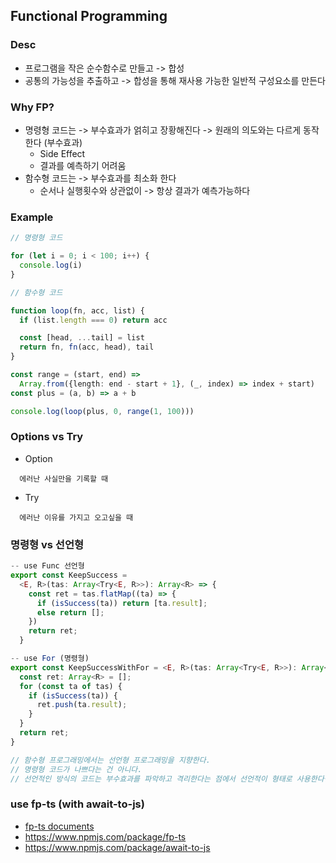 ## Functional Programming

### Desc

- 프로그램을 작은 순수함수로 만들고 -> 합성
- 공통의 가능성을 추출하고 -> 합성을 통해 재사용 가능한 일반적 구성요소를 만든다

### Why FP?

- 명령형 코드는 -> 부수효과가 얽히고 장황해진다 -> 원래의 의도와는 다르게 동작한다 (부수효과)
  - Side Effect
  - 결과를 예측하기 어려움
- 함수형 코드는 -> 부수효과를 최소화 한다
  - 순서나 실행횟수와 상관없이 -> 항상 결과가 예측가능하다

### Example

```typescript
// 명령형 코드

for (let i = 0; i < 100; i++) {
  console.log(i)
}
```

```typescript
// 함수형 코드

function loop(fn, acc, list) {
  if (list.length === 0) return acc

  const [head, ...tail] = list
  return fn, fn(acc, head), tail
}

const range = (start, end) =>
  Array.from({length: end - start + 1}, (_, index) => index + start)
const plus = (a, b) => a + b

console.log(loop(plus, 0, range(1, 100)))
```

### Options vs Try

- Option

```
  에러난 사실만을 기록할 때
```

- Try

```
  에러난 이유를 가지고 오고싶을 때
```

### 명령형 vs 선언형

```ts
-- use Func 선언형
export const KeepSuccess =
  <E, R>(tas: Array<Try<E, R>>): Array<R> => {
    const ret = tas.flatMap((ta) => {
      if (isSuccess(ta)) return [ta.result];
      else return [];
    })
    return ret;
  }

-- use For (명령형)
export const KeepSuccessWithFor = <E, R>(tas: Array<Try<E, R>>): Array<R> => {
  const ret: Array<R> = [];
  for (const ta of tas) {
    if (isSuccess(ta)) {
      ret.push(ta.result);
    }
  }
  return ret;
}

// 함수형 프로그래밍에서는 선언형 프로그래밍을 지향한다.
// 명령형 코드가 나쁘다는 건 아니다.
// 선언적인 방식의 코드는 부수효과를 파악하고 격리한다는 점에서 선언적이 형태로 사용한다면 -> 사이드 이펙트를 피할 수 있다.
```

### use fp-ts (with await-to-js)

- <a href="https://zanza00.gitbook.io/learn-fp-ts/code-conventions">fp-ts documents</a>
- https://www.npmjs.com/package/fp-ts
- https://www.npmjs.com/package/await-to-js
